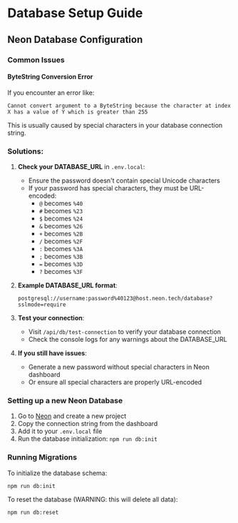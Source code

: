 # Database Setup Guide

## Neon Database Configuration

### Common Issues

#### ByteString Conversion Error
If you encounter an error like:
```
Cannot convert argument to a ByteString because the character at index X has a value of Y which is greater than 255
```

This is usually caused by special characters in your database connection string.

### Solutions:

1. **Check your DATABASE_URL** in `.env.local`:
   - Ensure the password doesn't contain special Unicode characters
   - If your password has special characters, they must be URL-encoded:
     - `@` becomes `%40`
     - `#` becomes `%23`
     - `$` becomes `%24`
     - `&` becomes `%26`
     - `+` becomes `%2B`
     - `/` becomes `%2F`
     - `:` becomes `%3A`
     - `;` becomes `%3B`
     - `=` becomes `%3D`
     - `?` becomes `%3F`

2. **Example DATABASE_URL format**:
   ```
   postgresql://username:password%40123@host.neon.tech/database?sslmode=require
   ```

3. **Test your connection**:
   - Visit `/api/db/test-connection` to verify your database connection
   - Check the console logs for any warnings about the DATABASE_URL

4. **If you still have issues**:
   - Generate a new password without special characters in Neon dashboard
   - Or ensure all special characters are properly URL-encoded

### Setting up a new Neon Database

1. Go to [Neon](https://neon.tech) and create a new project
2. Copy the connection string from the dashboard
3. Add it to your `.env.local` file
4. Run the database initialization: `npm run db:init`

### Running Migrations

To initialize the database schema:
```bash
npm run db:init
```

To reset the database (WARNING: this will delete all data):
```bash
npm run db:reset
```